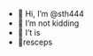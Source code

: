 - 👋 Hi, I’m @sth444
- 👀 I’m not kidding
- 🌱 I’t is
- 💞resceps

<!---
sth444/sth444 is a ✨ special ✨ repository because its `README.md` (this file) appears on your GitHub profile.
You can click the Preview link to take a look at your changes.
--->
